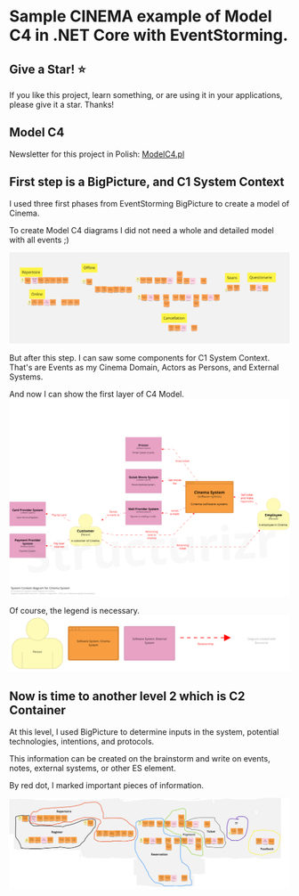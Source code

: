 Sample **CINEMA** example of Model C4 in .NET Core with EventStorming.
==============================================================

## Give a Star! :star:
If you like this project, learn something, or are using it in your applications, please give it a star. Thanks!

## Model C4

Newsletter for this project in Polish: [ModelC4.pl](https://modelc4.pl)

## First step is a BigPicture, and C1 System Context
I used three first phases from EventStorming BigPicture to create a model of Cinema.

To create Model C4 diagrams I did not need a whole and detailed model with all events ;)

![EventStorming](images/C1/event_storming_big_picture.png)

But after this step. I can saw some components for C1 System Context.
That's are Events as my Cinema Domain, Actors as Persons, and External Systems.

And now I can show the first layer of C4 Model.
![C1-SystemContext](images/C1/c1_system_context.png)

Of course, the legend is necessary.
![C1-SystemContext](images/C1/c1_system_context_legend.png)

## Now is time to another level 2 which is C2 Container
At this level, I used BigPicture to determine inputs in the system, potential technologies, intentions, and protocols.

This information can be created on the brainstorm and write on events, notes, external systems, or other ES element.

By red dot, I marked important pieces of information.

![EventStorming](images/C2/../C1/C2/event_storming_big_picture_inputs.png)

